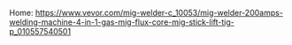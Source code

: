 Home: https://www.vevor.com/mig-welder-c_10053/mig-welder-200amps-welding-machine-4-in-1-gas-mig-flux-core-mig-stick-lift-tig-p_010557540501
